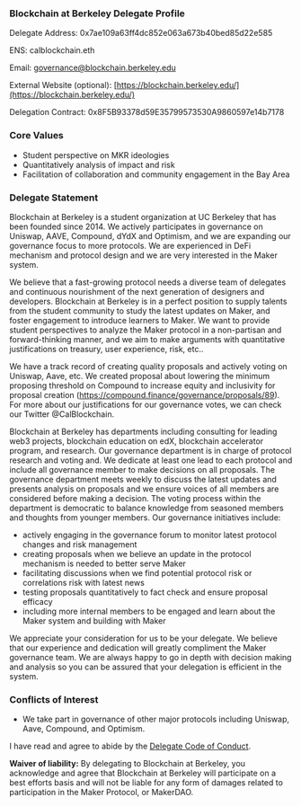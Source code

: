 ### Blockchain at Berkeley Delegate Profile

Delegate Address: 0x7ae109a63ff4dc852e063a673b40bed85d22e585

ENS: calblockchain.eth

Email: governance@blockchain.berkeley.edu

External Website (optional): [https://blockchain.berkeley.edu/](https://blockchain.berkeley.edu/)

Delegation Contract: 0x8F5B93378d59E35799573530A9860597e14b7178

### Core Values

- Student perspective on MKR ideologies
- Quantitatively analysis of impact and risk
- Facilitation of collaboration and community engagement in the Bay Area

### Delegate Statement

Blockchain at Berkeley is a student organization at UC Berkeley  that has been founded since 2014. We actively participates in governance on Uniswap, AAVE, Compound, dYdX and Optimism, and we are expanding our governance focus to more protocols. We are experienced in DeFi mechanism and protocol design and we are very interested in the Maker system. 

We believe that a fast-growing protocol needs a diverse team of delegates and continuous nourishment of the next generation of designers and developers. Blockchain at Berkeley is in a perfect position to supply talents from the student community to study the latest updates on Maker, and foster engagement to introduce learners to Maker. We want to provide student perspectives to analyze the Maker protocol in a non-partisan and forward-thinking manner, and we aim to make arguments with quantitative justifications on treasury, user experience, risk, etc.. 

We have a track record of creating quality proposals and actively voting on Uniswap, Aave, etc. We created proposal about lowering the minimum proposing threshold on Compound to increase equity and inclusivity for proposal creation (https://compound.finance/governance/proposals/89). For more about our justifications for our governance votes, we can check our Twitter @CalBlockchain. 

Blockchain at Berkeley has departments including consulting for leading web3 projects, blockchain education on edX, blockchain accelerator program, and research. Our governance department is in charge of protocol research and voting and. We dedicate at least one lead to each protocol and include all governance member to make decisions on all proposals. The governance department meets weekly to discuss the latest updates and presents analysis on proposals and we ensure voices of all members are considered before making a decision. The voting process within the department is democratic to balance knowledge from seasoned members and thoughts from younger members. Our governance initiatives include: 

- actively engaging in the governance forum to monitor latest protocol changes and risk management
- creating proposals when we believe an update in the protocol mechanism is needed to better serve Maker
- facilitating discussions when we find potential protocol risk or correlations risk with latest news
- testing proposals quantitatively to fact check and ensure proposal efficacy
- including more internal members to be engaged and learn about the Maker system and building with Maker

We appreciate your consideration for us to be your delegate. We believe that our experience and dedication will greatly compliment the Maker governance team. We are always happy to go in depth with decision making and analysis so you can be assured that your delegation is efficient in the system. 

### Conflicts of Interest

- We take part in governance of other major protocols including Uniswap, Aave, Compound, and Optimism.

I have read and agree to abide by the [Delegate Code of Conduct](https://manual.makerdao.com/governance/what-is-delegation/delegates-code).

**Waiver of liability:** By delegating to Blockchain at Berkeley, you acknowledge and agree that Blockchain at Berkeley will participate on a best efforts basis and will not be liable for any form of damages related to participation in the Maker Protocol, or MakerDAO.

